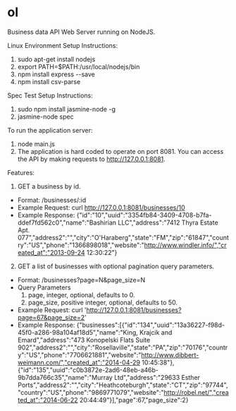 # ol
Business data API Web Server running on NodeJS.

Linux Environment Setup Instructions:
1. sudo apt-get install nodejs
2. export PATH=$PATH:/usr/local/nodejs/bin
3. npm install express --save
4. npm install csv-parse

Spec Test Setup Instructions:
1. sudo npm install jasmine-node -g
2. jasmine-node spec

To run the application server:
1. node main.js
2. The application is hard coded to operate on port 8081. You can access the API by making requests to http://127.0.0.1:8081.

Features:
1. GET a business by id.
  * Format: /businesses/:id
  * Example Request: curl http://127.0.0.1:8081/businesses/10
  * Example Response: {"id":"10","uuid":"3354fb84-3409-4708-b7fa-ddef7fd562c0","name":"Bashirian LLC","address":"7412 Thyra Estate Apt. 077","address2":"","city":"O'Haraberg","state":"FM","zip":"61847","country":"US","phone":"1366898018","website":"http://www.windler.info/","created_at":"2013-09-24 12:30:22"}
2. GET a list of businesses with optional pagination query parameters.
  * Format: /businesses?page=N&page_size=N
  * Query Parameters
    1. page, integer, optional, defaults to 0.
    2. page_size, positive integer, optional, defaults to 50.
  * Example Request: curl 'http://127.0.0.1:8081/businesses?page=67&page_size=2'
  * Example Response: {"businesses":[{"id":"134","uuid":"13a36227-f98d-45f0-a286-98a104af18d5","name":"King, Krajcik and Emard","address":"473 Konopelski Flats Suite 902","address2":"","city":"Rosellaville","state":"PA","zip":"70176","country":"US","phone":"7706621881","website":"http://www.dibbert-weimann.com/","created_at":"2014-04-29 10:45:38"},{"id":"135","uuid":"c0b3872e-2ad6-48eb-a46b-9b7dda766c35","name":"Murray Ltd","address":"29633 Esther Ports","address2":"","city":"Heathcoteburgh","state":"CT","zip":"97744","country":"US","phone":"9869771079","website":"http://robel.net/","created_at":"2014-06-22 20:44:49"}],"page":67,"page_size":2}
